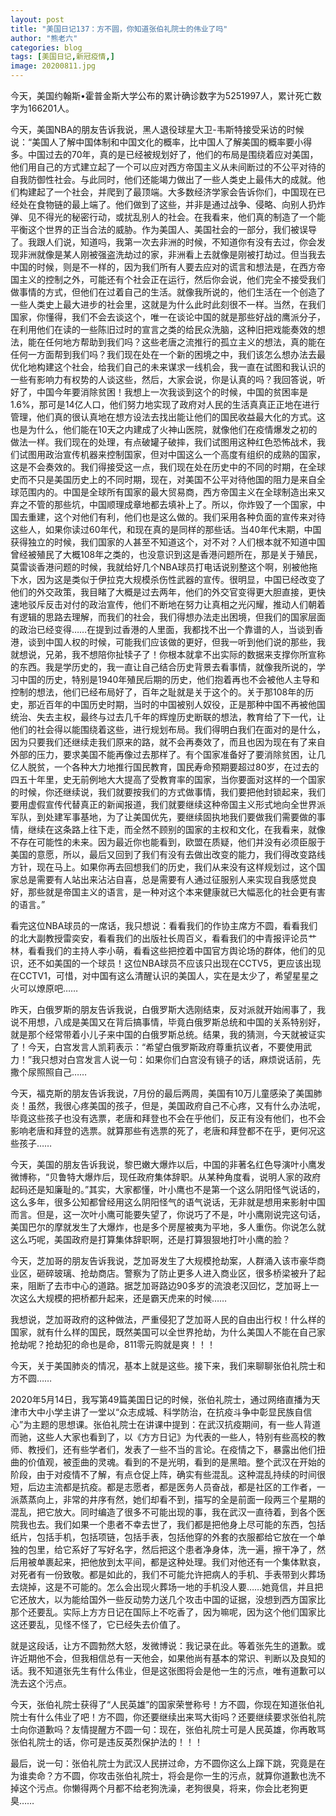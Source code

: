 ```yaml
---
layout: post
title: "美国日记137：方不圆，你知道张伯礼院士的伟业了吗"
author: "熊老六"
categories: blog
tags: [美国日记,新冠疫情,]
image: 20200811.jpg
---
```

​​​​​​​​​​​​​​​​​​​​今天，美国约翰斯•霍普金斯大学公布的累计确诊数字为5251997人，累计死亡数字为166201人。

今天，美国NBA的朋友告诉我说，黑人退役球星大卫-韦斯特接受采访的时候说：“美国人了解中国体制和中国文化的概率，比中国人了解美国的概率要小得多。中国过去的70年，真的是已经被规划好了，他们的布局是围绕着应对美国，他们用自己的方式建立起了一个可以应对西方帝国主义从未间断过的不公平对待的自我防御性社会。与此同时，他们还能竭力做出了一些人类史上最伟大的成就。他们构建起了一个社会，并爬到了最顶端。大多数经济学家会告诉你们，中国现在已经处在食物链的最上端了。他们做到了这些，并非是通过战争、侵略、向别人扔炸弹、见不得光的秘密行动，或扰乱别人的社会。在我看来，他们真的制造了一个能平衡这个世界的正当合法的威胁。作为美国人、美国社会的一部分，我们被误导了。我跟人们说，知道吗，我第一次去非洲的时候，不知道你有没有去过，你会发现非洲就像是某人刚被强盗洗劫过的家，非洲看上去就像是刚被打劫过。但当我去中国的时候，则是不一样的，因为我们所有人要去应对的谎言和想法是，在西方帝国主义的控制之外，可能还有个社会正在运行，然后你会说，他们完全不接受我们做事情的方式，但他们在过着自己的生活。就像我所说的，他们生活在一个创造了一些人类史上最大进步的社会里，这就是为什么此时此刻很不一样。当然，在我们国家，你懂得，我们不会去谈这个，唯一在谈论中国的就是那些好战的鹰派分子，在利用他们在读的一些陈旧过时的宣言之类的给民众洗脑，这种旧把戏能奏效的想法，能在任何地方帮助到我们吗？这些老唐之流推行的孤立主义的想法，真的能在任何一方面帮到我们吗？我们现在处在一个新的困境之中，我们该怎么想办法去最优化地构建这个社会，给我们自己的未来谋求一线机会，我一直在试图和我认识的一些有影响力有权势的人谈这些，然后，大家会说，你是认真的吗？我回答说，听好了，中国今年要消除贫困！我想上一次我谈到这个的时候，中国的贫困率是1.6%，那可是14亿人口，他们努力地实现了政府对人民的生活真真正正地在进行管理，他们真的很认真地在想方设法去找出能让他们的国民收益最大化的方式。这也是为什么，他们能在10天之内建成了火神山医院，就像他们在疫情爆发之初的做法一样。我们现在的处理，有点破罐子破摔，我们试图用这种红色恐怖战术，我们试图用政治宣传机器来控制国家，但对中国这么一个高度有组织的成熟的国家，这是不会奏效的。我们得接受这一点，我们现在处在历史中的不同的时期，在全球史而不只是美国历史上的不同时期，现在，对美国不公平对待他国的阻力是来自全球范围内的。中国是全球所有国家的最大贸易商，西方帝国主义在全球制造出来又弃之不管的那些坑，中国顺理成章地都去填补上了。所以，你炸毁了一个国家，中国去重建，这个对他们有利，他们也是这么做的。我们采用各种负面的宣传来对待这些人，如果你读过60年代，和现在真的是同样的那些话。当40年代末期，中国获得独立的时候，我们国家的人甚至不知道这个，对不对？人们根本就不知道中国曾经被殖民了大概108年之类的，也没意识到这是香港问题所在，那是关于殖民，莫雷谈香港问题的时候，我就给好几个NBA球员打电话说别整这个啊，别被他拖下水，因为这是类似于伊拉克大规模杀伤性武器的宣传。很明显，中国已经改变了他们的外交政策，我目睹了大概是过去两年，他们的外交官变得更大胆直接，更快速地驳斥反击对付的政治宣传，他们不断地在努力让真相之光闪耀，推动人们朝着有逻辑的思路去理解，而我们的社会，我们得想办法走出困境，但我们的国家层面的政治已经变得……在提到过香港的人里面，我都找不出一个靠谱的人，当谈到香港，谈到中国人权的时候，可能我们应该做的更好，但我一听到他们说的那些，我就想说，兄弟，我不想陪你扯犊子了！你根本就拿不出实际的数据来支撑你所宣称的东西。我是学历史的，我一直让自己结合历史背景去看事情，就像我所说的，学习中国的历史，特别是1940年殖民后期的历史，他们抱着再也不会被他人主导和控制的想法，他们已经布局好了，百年之耻就是关于这个的。关于那108年的历史，那近百年的中国历史时期，当时的中国被别人奴役，正是那种中国不再被他国统治、失去主权，最终与过去几千年的辉煌历史断联的想法，教育给了下一代，让他们的社会得以能围绕着这些，进行规划布局。我们得明白我们在面对的是什么，因为只要我们还继续走我们原来的路，就不会再奏效了，而且也因为现在有了来自外部的压力，要求美国不能再像过去那样了。有个国家准备好了要消除贫困，让几亿人脱贫，一个各种大力地推行国民教育，国民寿命预期要超过80岁，在过去的四五十年里，史无前例地大大提高了受教育率的国家，当你要面对这样的一个国家的时候，你还继续说，我们就要按我们的方式做事情，我们要把他封锁起来，我们要用虚假宣传代替真正的新闻报道，我们就要继续这种帝国主义形式地向全世界派军队，到处建军事基地，为了让美国优先，要继续固执地我们要做我们需要做的事情，继续在这条路上往下走，而全然不顾别的国家的主权和文化，在我看来，就像不存在可能性的未来。因为最近你也能看到，欧盟在质疑，他们并没有必须臣服于美国的意愿，所以，最后又回到了我们有没有去做出改变的能力，我们得改变路线方针，现在马上。如果你再去回想我们的历史，我们从来没有这样规划过，这个国家总是需要有人站出来沾沾自喜，总是需要有人通过征服别人来实现自我感觉良好，那些就是帝国主义的语言，是一种对这个本来健康就已大幅恶化的社会更有害的语言。”

看完这位NBA球员的一席话，我只想说：看看我们的作协主席方不圆，看看我们的北大副教授雷奕安，看看我们的出版社长周百义，看看我们的中青报评论员艹林，看看我们的主持人李小萌，看看这些把控着中国官方舆论场的群体，他们的见识，还不如美国的一个球员！这位NBA球员不应该只出现在CCTV5，更应该出现在CCTV1，可惜，对中国有这么清醒认识的美国人，实在是太少了，希望星星之火可以燎原吧……

昨天，白俄罗斯的朋友告诉我说，白俄罗斯大选刚结束，反对派就开始闹事了，我说不用想，八成是美国又在背后搞事情，毕竟白俄罗斯总统和中国的关系特别好，就是那个经常带着小儿子来中国的白俄罗斯总统。结果，我的猜测，今天就被证实了！今天，白宫发言人凯莉表示：“希望白俄罗斯政府尊重抗议者，不要使用武力！”我只想对白宫发言人说一句：如果你们白宫没有镜子的话，麻烦说话前，先撒个尿照照自己……

今天，福克斯的朋友告诉我说，7月份的最后两周，美国有10万儿童感染了美国肺炎！虽然，我很心疼美国的孩子，但是，美国政府自己不心疼，又有什么办法呢，毕竟这些孩子也没有选票，老唐和拜登也不会在乎他们，反正有没有他们，也不会影响老唐和拜登的选票。就算那些有选票的死了，老唐和拜登都不在乎，更何况这些孩子……

今天，美国的朋友告诉我说，黎巴嫩大爆炸以后，中国的非著名红色导演叶小鹰发微博称，“贝鲁特大爆炸后，现任政府集体辞职。从某种角度看，说明人家的政府起码还是知廉耻的。”其实，大家都懂，叶小鹰也不是第一个这么阴阳怪气说话的，这么多年，很多公知都曾经用这么阴阳怪气的语气说话，无非就是想用来影射中国而言。但是，这一次叶小鹰可能要失望了，你说巧了不是，叶小鹰刚说完这句话，美国巴尔的摩就发生了大爆炸，也是多个房屋被夷为平地，多人重伤。你说怎么就这么巧呢，美国政府是打算集体辞职啊，还是打算狠狠地打叶小鹰的脸？

今天，芝加哥的朋友告诉我说，芝加哥发生了大规模抢劫案，人群涌入该市豪华商业区，砸碎玻璃、抢劫商店。警察为了防止更多人进入商业区，很多桥梁被升了起来，阻断了去市中心的道路。据芝加哥路边90多岁的流浪老汉回忆，芝加哥上一次这么大规模的把桥都升起来，还是霸天虎来的时候……

我想说，芝加哥政府的这种做法，严重侵犯了芝加哥人民的自由出行权！什么样的国家，就有什么样的国民，既然美国可以全世界抢劫，为什么美国人不能在自己家抢劫呢？抢劫犯的命也是命，811零元购就是爽！！！

今天，关于美国肺炎的情况，基本上就是这些。接下来，我们来聊聊张伯礼院士和方不圆……

2020年5月14日，我写第49篇美国日记的时候，张伯礼院士，通过网络直播为天津市大中小学主讲了一堂以“众志成城、科学防治，在抗疫斗争中彰显民族自信心”为主题的思想课。张伯礼院士在讲课中提到：在武汉抗疫期间，有一些人背道而驰，这些人大家也看到了，以《方方日记》为代表的一些人，特别有些高校的教师、教授们，还有些学者们，发表了一些不当的言论。在疫情之下，暴露出他们扭曲的价值观，被歪曲的灵魂。看到的不是光明，看到的是黑暗。整个武汉在开始的阶段，由于对疫情不了解，有点仓促上阵，确实有些混乱。这种混乱持续的时间很短，后边主流都是抗疫。都是志愿者，都是医务人员奋战，都是社区的工作者，一派蒸蒸向上，非常的井序有然，她们却看不到，描写的全是前面一段两三个星期的混乱，把它放大。同时编造了很多不可能出现的事，我在武汉一直待着，到各个医院我也去。我们如果一个患者不幸去世了，我们都是把他身上尽可能的东西，包括纸片，包括手机，包括项链，包括手表，包括他穿的外套的衣服都给它放在一个单独的包里，给它系好了写好名字，然后把这个患者净身体，洗一遍，擦干净了，然后用被单裹起来，把他放到太平间，都是这种处理。我们对他还有一个集体默哀，对死者有一份致敬。都是如此的，我们不可能允许把病人的手机、手表带到火葬场去烧掉，这是不可能的。怎么会出现火葬场一地的手机没人要……她竟信，并且把它还放大，以为能给国外一些反动势力送几个攻击中国的证据，没想到西方国家比那个还要乱。实际上方方日记在国际上不吃香了，因为嘛呢，因为这个他们国家比这还要乱，见怪不怪了，它已经失去价值了。

就是这段话，让方不圆勃然大怒，发微博说：我记录在此。等着张先生的道歉。或许近期他不会，但我相信总有一天他会，如果他尚有基本的常识、判断以及良知的话。我不知道张先生有什么伟业，但是这张图将会是他一生的污点，唯有道歉可以洗去这个污点。

今天，张伯礼院士获得了“人民英雄”的国家荣誉称号！方不圆，你现在知道张伯礼院士有什么伟业了吧！方不圆，你还要继续出来骂大街吗？还要继续要求张伯礼院士向你道歉吗？友情提醒方不圆一句：现在，张伯礼院士可是人民英雄，你再敢骂张伯礼院士的话，你可是违反英烈保护法的！！！

最后，说一句：张伯礼院士为武汉人民拼过命，方不圆你这么上蹿下跳，究竟是在为谁卖命？方不圆，你攻击张伯礼院士，将会是你一生的污点，就算你道歉也洗不掉这个污点。你懒得两个月都不给老狗洗澡，老狗很臭，将来，你会比老狗更臭……​​​​
